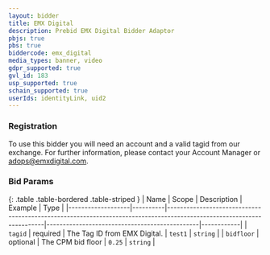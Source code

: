 ```yaml
---
layout: bidder
title: EMX Digital
description: Prebid EMX Digital Bidder Adaptor
pbjs: true
pbs: true
biddercode: emx_digital
media_types: banner, video
gdpr_supported: true
gvl_id: 183
usp_supported: true
schain_supported: true
userIds: identityLink, uid2
---
```


### Registration

To use this bidder you will need an account and a valid tagid from our exchange.  For further information, please contact your Account Manager or adops@emxdigital.com.

### Bid Params

{: .table .table-bordered .table-striped }
| Name              | Scope    | Description                                                                                                          | Example                                       | Type       |
|-------------------|----------|----------------------------------------------------------------------------------------------------------------------|-----------------------------------------------|------------|
| `tagid`           | required | The Tag ID from EMX Digital.                                                                                         | `test1`                                       | `string`   |
| `bidfloor`        | optional | The CPM bid floor                                                                                                    | `0.25`                                        | `string`   |
